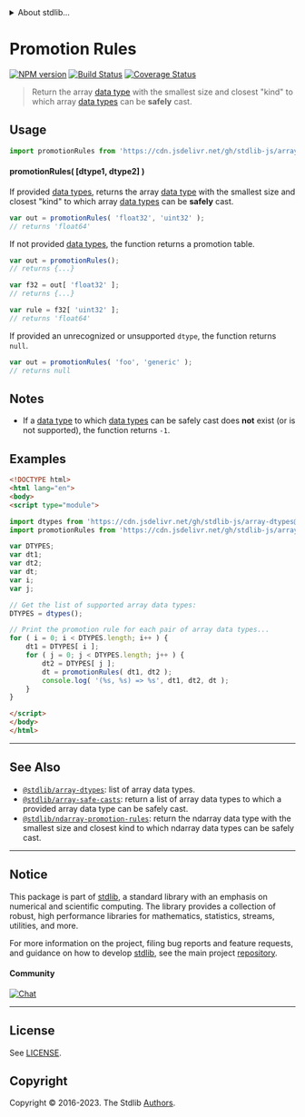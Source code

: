 <!--

@license Apache-2.0

Copyright (c) 2018 The Stdlib Authors.

Licensed under the Apache License, Version 2.0 (the "License");
you may not use this file except in compliance with the License.
You may obtain a copy of the License at

   http://www.apache.org/licenses/LICENSE-2.0

Unless required by applicable law or agreed to in writing, software
distributed under the License is distributed on an "AS IS" BASIS,
WITHOUT WARRANTIES OR CONDITIONS OF ANY KIND, either express or implied.
See the License for the specific language governing permissions and
limitations under the License.

-->


<details>
  <summary>
    About stdlib...
  </summary>
  <p>We believe in a future in which the web is a preferred environment for numerical computation. To help realize this future, we've built stdlib. stdlib is a standard library, with an emphasis on numerical and scientific computation, written in JavaScript (and C) for execution in browsers and in Node.js.</p>
  <p>The library is fully decomposable, being architected in such a way that you can swap out and mix and match APIs and functionality to cater to your exact preferences and use cases.</p>
  <p>When you use stdlib, you can be absolutely certain that you are using the most thorough, rigorous, well-written, studied, documented, tested, measured, and high-quality code out there.</p>
  <p>To join us in bringing numerical computing to the web, get started by checking us out on <a href="https://github.com/stdlib-js/stdlib">GitHub</a>, and please consider <a href="https://opencollective.com/stdlib">financially supporting stdlib</a>. We greatly appreciate your continued support!</p>
</details>

# Promotion Rules

[![NPM version][npm-image]][npm-url] [![Build Status][test-image]][test-url] [![Coverage Status][coverage-image]][coverage-url] <!-- [![dependencies][dependencies-image]][dependencies-url] -->

> Return the array [data type][@stdlib/array/dtypes] with the smallest size and closest "kind" to which array [data types][@stdlib/array/dtypes] can be **safely** cast.

<!-- Section to include introductory text. Make sure to keep an empty line after the intro `section` element and another before the `/section` close. -->

<section class="intro">

</section>

<!-- /.intro -->

<!-- Package usage documentation. -->



<section class="usage">

## Usage

```javascript
import promotionRules from 'https://cdn.jsdelivr.net/gh/stdlib-js/array-promotion-rules@v0.1.0-esm/index.mjs';
```

#### promotionRules( \[dtype1, dtype2] )

If provided [data types][@stdlib/array/dtypes], returns the array [data type][@stdlib/array/dtypes] with the smallest size and closest "kind" to which array [data types][@stdlib/array/dtypes] can be **safely** cast.

```javascript
var out = promotionRules( 'float32', 'uint32' );
// returns 'float64'
```

If not provided [data types][@stdlib/array/dtypes], the function returns a promotion table.

```javascript
var out = promotionRules();
// returns {...}

var f32 = out[ 'float32' ];
// returns {...}

var rule = f32[ 'uint32' ];
// returns 'float64'
```

If provided an unrecognized or unsupported `dtype`, the function returns `null`.

```javascript
var out = promotionRules( 'foo', 'generic' );
// returns null
```

</section>

<!-- /.usage -->

<!-- Package usage notes. Make sure to keep an empty line after the `section` element and another before the `/section` close. -->

<section class="notes">

## Notes

-   If a [data type][@stdlib/array/dtypes] to which [data types][@stdlib/array/dtypes] can be safely cast does **not** exist (or is not supported), the function returns `-1`.

</section>

<!-- /.notes -->

<!-- Package usage examples. -->

<section class="examples">

## Examples

<!-- eslint no-undef: "error" -->

```html
<!DOCTYPE html>
<html lang="en">
<body>
<script type="module">

import dtypes from 'https://cdn.jsdelivr.net/gh/stdlib-js/array-dtypes@esm/index.mjs';
import promotionRules from 'https://cdn.jsdelivr.net/gh/stdlib-js/array-promotion-rules@v0.1.0-esm/index.mjs';

var DTYPES;
var dt1;
var dt2;
var dt;
var i;
var j;

// Get the list of supported array data types:
DTYPES = dtypes();

// Print the promotion rule for each pair of array data types...
for ( i = 0; i < DTYPES.length; i++ ) {
    dt1 = DTYPES[ i ];
    for ( j = 0; j < DTYPES.length; j++ ) {
        dt2 = DTYPES[ j ];
        dt = promotionRules( dt1, dt2 );
        console.log( '(%s, %s) => %s', dt1, dt2, dt );
    }
}

</script>
</body>
</html>
```

</section>

<!-- /.examples -->

<!-- Section to include cited references. If references are included, add a horizontal rule *before* the section. Make sure to keep an empty line after the `section` element and another before the `/section` close. -->

<section class="references">

</section>

<!-- /.references -->

<!-- Section for related `stdlib` packages. Do not manually edit this section, as it is automatically populated. -->

<section class="related">

* * *

## See Also

-   <span class="package-name">[`@stdlib/array-dtypes`][@stdlib/array/dtypes]</span><span class="delimiter">: </span><span class="description">list of array data types.</span>
-   <span class="package-name">[`@stdlib/array-safe-casts`][@stdlib/array/safe-casts]</span><span class="delimiter">: </span><span class="description">return a list of array data types to which a provided array data type can be safely cast.</span>
-   <span class="package-name">[`@stdlib/ndarray-promotion-rules`][@stdlib/ndarray/promotion-rules]</span><span class="delimiter">: </span><span class="description">return the ndarray data type with the smallest size and closest kind to which ndarray data types can be safely cast.</span>

</section>

<!-- /.related -->

<!-- Section for all links. Make sure to keep an empty line after the `section` element and another before the `/section` close. -->


<section class="main-repo" >

* * *

## Notice

This package is part of [stdlib][stdlib], a standard library with an emphasis on numerical and scientific computing. The library provides a collection of robust, high performance libraries for mathematics, statistics, streams, utilities, and more.

For more information on the project, filing bug reports and feature requests, and guidance on how to develop [stdlib][stdlib], see the main project [repository][stdlib].

#### Community

[![Chat][chat-image]][chat-url]

---

## License

See [LICENSE][stdlib-license].


## Copyright

Copyright &copy; 2016-2023. The Stdlib [Authors][stdlib-authors].

</section>

<!-- /.stdlib -->

<!-- Section for all links. Make sure to keep an empty line after the `section` element and another before the `/section` close. -->

<section class="links">

[npm-image]: http://img.shields.io/npm/v/@stdlib/array-promotion-rules.svg
[npm-url]: https://npmjs.org/package/@stdlib/array-promotion-rules

[test-image]: https://github.com/stdlib-js/array-promotion-rules/actions/workflows/test.yml/badge.svg?branch=v0.1.0
[test-url]: https://github.com/stdlib-js/array-promotion-rules/actions/workflows/test.yml?query=branch:v0.1.0

[coverage-image]: https://img.shields.io/codecov/c/github/stdlib-js/array-promotion-rules/main.svg
[coverage-url]: https://codecov.io/github/stdlib-js/array-promotion-rules?branch=main

<!--

[dependencies-image]: https://img.shields.io/david/stdlib-js/array-promotion-rules.svg
[dependencies-url]: https://david-dm.org/stdlib-js/array-promotion-rules/main

-->

[chat-image]: https://img.shields.io/gitter/room/stdlib-js/stdlib.svg
[chat-url]: https://app.gitter.im/#/room/#stdlib-js_stdlib:gitter.im

[stdlib]: https://github.com/stdlib-js/stdlib

[stdlib-authors]: https://github.com/stdlib-js/stdlib/graphs/contributors

[umd]: https://github.com/umdjs/umd
[es-module]: https://developer.mozilla.org/en-US/docs/Web/JavaScript/Guide/Modules

[deno-url]: https://github.com/stdlib-js/array-promotion-rules/tree/deno
[umd-url]: https://github.com/stdlib-js/array-promotion-rules/tree/umd
[esm-url]: https://github.com/stdlib-js/array-promotion-rules/tree/esm
[branches-url]: https://github.com/stdlib-js/array-promotion-rules/blob/main/branches.md

[stdlib-license]: https://raw.githubusercontent.com/stdlib-js/array-promotion-rules/main/LICENSE

<!-- <related-links> -->

[@stdlib/array/dtypes]: https://github.com/stdlib-js/array-dtypes/tree/esm

[@stdlib/array/safe-casts]: https://github.com/stdlib-js/array-safe-casts/tree/esm

[@stdlib/ndarray/promotion-rules]: https://github.com/stdlib-js/ndarray-promotion-rules/tree/esm

<!-- </related-links> -->

</section>

<!-- /.links -->
